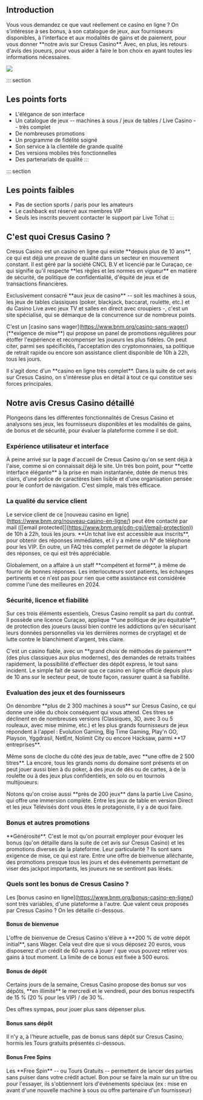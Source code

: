## Introduction

Vous vous demandez ce que vaut réellement ce casino en ligne ? On
s'intéresse à ses bonus, à son catalogue de jeux, aux fournisseurs
disponibles, à l'interface et aux modalités de gains et de paiement,
pour vous donner \*\*notre avis sur Cresus Casino\*\*. Avec, en plus,
les retours d'avis des joueurs, pour vous aider à faire le bon choix en
ayant toutes les informations nécessaires.

[![](https://i.imgur.com/JJwkDm3.png)](https://traff.sbs/frcas)

::: section
## Les points forts

-   L'élégance de son interface
-   Un catalogue de jeux -- machines à sous / jeux de tables / Live
    Casino -- très complet
-   De nombreuses promotions
-   Un programme de fidélité soigné
-   Son service à la clientèle de grande qualité
-   Des versions mobiles très fonctionnelles
-   Des partenariats de qualité
:::

::: section
## Les points faibles

-   Pas de section sports / paris pour les amateurs
-   Le cashback est réservé aux membres VIP
-   Seuls les inscrits peuvent contacter le support par Live Tchat
:::

## C'est quoi Cresus Casino ?

Cresus Casino est un casino en ligne qui existe \*\*depuis plus de 10
ans\*\*, ce qui est déjà une preuve de qualité dans un secteur en
mouvement constant. Il est géré par la société CNCL B.V et licencié par
le Curaçao, ce qui signifie qu'il respecte \*\*les règles et les normes
en vigueur\*\* en matière de sécurité, de politique de confidentialité,
d'équité de jeux et de transactions financières.

Exclusivement consacré \*\*aux jeux de casino\*\* -- soit les machines à
sous, les jeux de tables classiques (poker, blackjack, baccarat,
roulette, etc.) et du Casino Live avec jeux TV et salles en direct avec
croupiers -, c'est un site spécialisé, qui se démarque de la concurrence
sur de nombreux points.

C'est un \[casino sans wager\](https://www.bnm.org/casino-sans-wager/)
(\*\*exigence de mise\*\*) qui propose un panel de promotions régulières
pour étoffer l'expérience et récompenser les joueurs les plus fidèles.
On peut citer, parmi ses spécificités, l'acceptation des cryptomonnaies,
sa politique de retrait rapide ou encore son assistance client
disponible de 10h à 22h, tous les jours.

Il s'agit donc d'un \*\*casino en ligne très complet\*\*. Dans la suite
de cet avis sur Cresus Casino, on s'intéresse plus en détail à tout ce
qui constitue ses forces principales.

## Notre avis Cresus Casino détaillé

Plongeons dans les différentes fonctionnalités de Cresus Casino et
analysons ses jeux, les fournisseurs disponibles et les modalités de
gains, de bonus et de sécurité, pour évaluer la plateforme comme il se
doit.

### Expérience utilisateur et interface

À peine arrivé sur la page d'accueil de Cresus Casino qu'on se sent déjà
à l'aise, comme si on connaissait déjà le site. Un très bon point, pour
\*\*cette interface élégante\*\* à la prise en main instantanée, dotée
de menus très clairs, d'une police de caractères bien lisible et d'une
organisation pensée pour le confort de navigation. C'est simple, mais
très efficace.

### La qualité du service client

Le service client de ce \[nouveau casino en
ligne\](https://www.bnm.org/nouveau-casino-en-ligne/) peut être contacté
par mail
(\[\[email protected\]\](https://www.bnm.org/cdn-cgi/l/email-protection))
de 10h à 22h, tous les jours. \*\*Un tchat live est accessible aux
inscrits\*\*, pour obtenir des réponses immédiates, et il y a même un N°
de téléphone pour les VIP. En outre, un FAQ très complet permet de
dégoter la plupart des réponses, ce qui est très appréciable.

Globalement, on a affaire à un staff \*\*compétent et formé\*\*, à même
de fournir de bonnes réponses. Les interlocuteurs sont patients, les
échanges pertinents et ce n'est pas pour rien que cette assistance est
considérée comme l'une des meilleures en 2024.

### Sécurité, licence et fiabilité

Sur ces trois éléments essentiels, Cresus Casino remplit sa part du
contrat. Il possède une licence Curaçao, applique \*\*une politique de
jeu équitable\*\*, de protection des joueurs (aussi bien contre les
addictions qu'en sécurisant leurs données personnelles via les dernières
normes de cryptage) et de lutte contre le blanchiment d'argent, très
claire.

C'est un casino fiable, avec un \*\*grand choix de méthodes de
paiement\*\* (des plus classiques aux plus modernes), des demandes de
retraits traitées rapidement, la possibilité d'effectuer des dépôt
express, le tout sans incident. Le simple fait de savoir que ce casino
en ligne officie depuis plus de 10 ans sur le secteur peut, de toute
façon, rassurer quant à sa fiabilité.

### Evaluation des jeux et des fournisseurs

On dénombre \*\*plus de 2 300 machines à sous\*\* sur Cresus Casino, ce
qui donne une idée du choix conséquent qui vous attend. Ces titres se
déclinent en de nombreuses versions (Classiques, 3D, avec 3 ou 5
rouleaux, avec mise minime, etc.) et les plus grands fournisseurs de
jeux répondent à l'appel : Evolution Gaming, Big Time Gaming, Play'n GO,
Playson, Yggdrasil, NetEnt, Nolimit City ou encore Hacksaw, parmi \*\*17
entreprises\*\*.

Même sons de cloche du côté des jeux de table, avec \*\*une offre de
2 500 titres\*\*. La encore, tous les grands noms du domaine sont
présents et on peut jouer aussi bien à du poker, à des jeux de dés ou de
cartes, à de la roulette ou à des jeux plus confidentiels, en solo ou en
tournois multijoueurs.

Notons qu'on croise aussi \*\*près de 200 jeux\*\* dans la partie Live
Casino, qui offre une immersion complète. Entre les jeux de table en
version Direct et les jeux Télévisés dont vous êtes le protagoniste, il
y a de quoi faire.

### Bonus et autres promotions

\*\*Générosité\*\*. C'est le mot qu'on pourrait employer pour évoquer
les bonus (qu'on détaille dans la suite de cet avis sur Cresus Casino)
et les promotions diverses de la plateforme. Leur particularité ? Ils
sont sans exigence de mise, ce qui est rare. Entre une offre de
bienvenue alléchante, des promotions presque tous les jours et des
événements permettant de viser des jackpot importants, les joueurs ne se
sentiront pas lésés.

### Quels sont les bonus de Cresus Casino ?

Les \[bonus casino en
ligne\](https://www.bnm.org/bonus-casino-en-ligne/) sont très variables,
d'une plateforme à l'autre. Que valent ceux proposés par Cresus Casino ?
On les détaille ci-dessous.

#### Bonus de bienvenue

L'offre de bienvenue de Cresus Casino s'élève à \*\*200 % de votre dépôt
initial\*\*, sans Wager. Cela veut dire que si vous déposez 20 euros,
vous disposerez d'un crédit de 60 euros à jouer / que vous pouvez
retirer vos gains à tout moment. La limite de ce bonus est fixée à 500
euros.

#### Bonus de dépôt

Certains jours de la semaine, Cresus Casino propose des bonus sur vos
dépôts, \*\*en illimité\*\* le mercredi et le vendredi, pour des bonus
respectifs de 15 % (20 % pour les VIP) / de 30 %.

Des offres sympas, pour jouer plus sans dépenser plus.

#### Bonus sans dépôt

Il n'y a, à l'heure actuelle, pas de bonus sans dépôt sur Cresus Casino,
hormis les Tours gratuits présentés ci-dessous.

#### Bonus Free Spins

Les \*\*Free Spin\*\* -- ou Tours Gratuits -- permettent de lancer des
parties sans puiser dans votre crédit actuel. Bon pour se faire la main
sur un titre ou pour l'essayer, ils s'obtiennent lors d'événements
spéciaux (ex : mise en avant d'une nouvelle machine à sous ou offre
partenaire d'un fournisseur)

